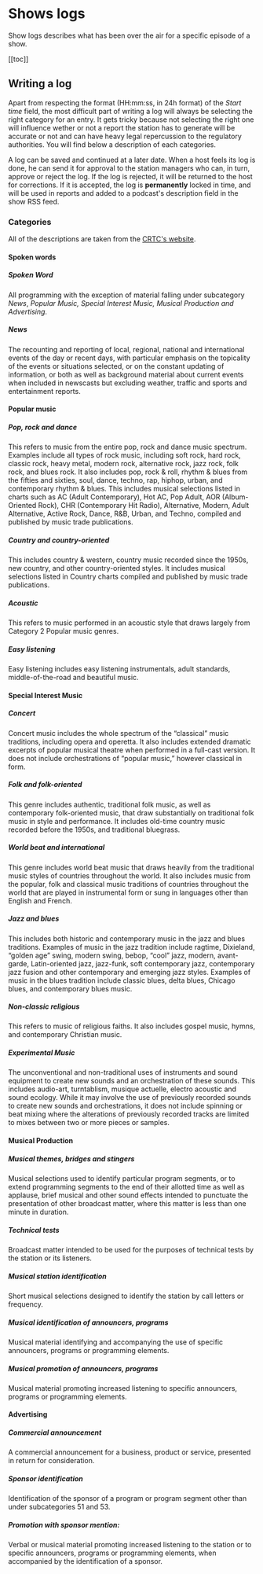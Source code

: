 # Shows logs
Show logs describes what has been over the air for a specific episode of a show.

[[toc]]

## Writing a log
Apart from respecting the format (HH:mm:ss, in 24h format) of the _Start time_ field, the most difficult part of writing a log will always be selecting the right category for an entry. It gets tricky because not selecting the right one will influence wether or not a report the station has to generate will be accurate or not and can have heavy legal repercussion to the regulatory authorities. You will find below a description of each categories.

A log can be saved and continued at a later date. When a host feels its log is done, he can send it for approval to the station managers who can, in turn, approve or reject the log. If the log is rejected, it will be returned to the host for corrections. If it is accepted, the log is **permanently** locked in time, and will be used in reports and added to a podcast's description field in the show RSS feed.

### Categories
All of the descriptions are taken from the <a href="https://crtc.gc.ca/eng/archive/2010/2010-819.htm" target="_blank">CRTC's website</a>.

#### Spoken words
##### Spoken Word
All programming with the exception of material falling under subcategory _News_, _Popular Music, Special Interest Music, Musical Production and Advertising_.

##### News
The recounting and reporting of local, regional, national and international events of the day or recent days, with particular emphasis on the topicality of the events or situations selected, or on the constant updating of information, or both as well as background material about current events when included in newscasts but excluding weather, traffic and sports and entertainment reports.

#### Popular music
##### Pop, rock and dance
This refers to music from the entire pop, rock and dance music spectrum. Examples include all types of rock music, including soft rock, hard rock, classic rock, heavy metal, modern rock, alternative rock, jazz rock, folk rock, and blues rock. It also includes pop, rock & roll, rhythm & blues from the fifties and sixties, soul, dance, techno, rap, hiphop, urban, and contemporary rhythm & blues. This includes musical selections listed in charts such as AC (Adult Contemporary), Hot AC, Pop Adult, AOR (Album-Oriented Rock), CHR (Contemporary Hit Radio), Alternative, Modern, Adult Alternative, Active Rock, Dance, R&B, Urban, and Techno, compiled and published by music trade publications.

##### Country and country-oriented
This includes country & western, country music recorded since the 1950s, new country, and other country-oriented styles. It includes musical selections listed in Country charts compiled and published by music trade publications.

##### Acoustic
This refers to music performed in an acoustic style that draws largely from Category 2 Popular music genres.

##### Easy listening
Easy listening includes easy listening instrumentals, adult standards, middle-of-the-road and beautiful music.

#### Special Interest Music
##### Concert
Concert music includes the whole spectrum of the “classical” music traditions, including opera and operetta. It also includes extended dramatic excerpts of popular musical theatre when performed in a full-cast version. It does not include orchestrations of “popular music,” however classical in form.

##### Folk and folk-oriented
This genre includes authentic, traditional folk music, as well as contemporary folk-oriented music, that draw substantially on traditional folk music in style and performance. It includes old-time country music recorded before the 1950s, and traditional bluegrass.

##### World beat and international
This genre includes world beat music that draws heavily from the traditional music styles of countries throughout the world. It also includes music from the popular, folk and classical music traditions of countries throughout the world that are played in instrumental form or sung in languages other than English and French.

##### Jazz and blues
This includes both historic and contemporary music in the jazz and blues traditions. Examples of music in the jazz tradition include ragtime, Dixieland, “golden age” swing, modern swing, bebop, “cool” jazz, modern, avant-garde, Latin-oriented jazz, jazz-funk, soft contemporary jazz, contemporary jazz fusion and other contemporary and emerging jazz styles. Examples of music in the blues tradition include classic blues, delta blues, Chicago blues, and contemporary blues music.

##### Non-classic religious
This refers to music of religious faiths. It also includes gospel music, hymns, and contemporary Christian music.

##### Experimental Music
The unconventional and non-traditional uses of instruments and sound equipment to create new sounds and an orchestration of these sounds. This includes audio-art, turntablism, musique actuelle, electro acoustic and sound ecology. While it may involve the use of previously recorded sounds to create new sounds and orchestrations, it does not include spinning or beat mixing where the alterations of previously recorded tracks are limited to mixes between two or more pieces or samples.

#### Musical Production
##### Musical themes, bridges and stingers
Musical selections used to identify particular program segments, or to extend programming segments to the end of their allotted time as well as applause, brief musical and other sound effects intended to punctuate the presentation of other broadcast matter, where this matter is less than one minute in duration.

##### Technical tests
Broadcast matter intended to be used for the purposes of technical tests by the station or its listeners.

##### Musical station identification
Short musical selections designed to identify the station by call letters or frequency.

##### Musical identification of announcers, programs
Musical material identifying and accompanying the use of specific announcers, programs or programming elements.

##### Musical promotion of announcers, programs
Musical material promoting increased listening to specific announcers, programs or programming elements.

#### Advertising
##### Commercial announcement
A commercial announcement for a business, product or service, presented in return for consideration.

##### Sponsor identification
Identification of the sponsor of a program or program segment other than under subcategories 51 and 53.

##### Promotion with sponsor mention:
Verbal or musical material promoting increased listening to the station or to specific announcers, programs or programming elements, when accompanied by the identification of a sponsor.